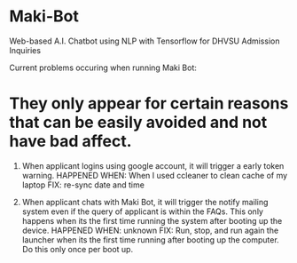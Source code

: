 # Maki-Bot
Web-based A.I. Chatbot using NLP with Tensorflow for DHVSU Admission Inquiries

Current problems occuring when running Maki Bot:
# They only appear for certain reasons that can be easily avoided and not have bad affect.
1. When applicant logins using google account, it will trigger a early token warning.
HAPPENED WHEN: When I used ccleaner to clean cache of my laptop
FIX: re-sync date and time

2. When applicant chats with Maki Bot, it will trigger the notify mailing system even if the query of applicant is within the FAQs. This only happens when its the first time running the system after booting up the device.
HAPPENED WHEN: unknown
FIX: Run, stop, and run again the launcher when its the first time running after booting up the computer. Do this only once per boot up.
